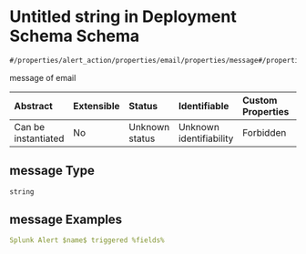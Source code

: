 # Untitled string in Deployment Schema Schema

```txt
#/properties/alert_action/properties/email/properties/message#/properties/alert_action/properties/email/properties/message
```

message of email

| Abstract            | Extensible | Status         | Identifiable            | Custom Properties | Additional Properties | Access Restrictions | Defined In                                                                       |
| :------------------ | :--------- | :------------- | :---------------------- | :---------------- | :-------------------- | :------------------ | :------------------------------------------------------------------------------- |
| Can be instantiated | No         | Unknown status | Unknown identifiability | Forbidden         | Allowed               | none                | [deployments.spec.json*](../../out/deployments.spec.json "open original schema") |

## message Type

`string`

## message Examples

```yaml
Splunk Alert $name$ triggered %fields%

```
